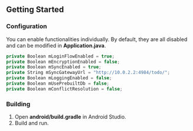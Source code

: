 ## Getting Started

### Configuration

You can enable functionalities individually. By default, they are all disabled and can be modified in **Application.java**.

```swift
private Boolean mLoginFlowEnabled = true;
private Boolean mEncryptionEnabled = false;
private Boolean mSyncEnabled = true;
private String mSyncGatewayUrl = "http://10.0.2.2:4984/todo/";
private Boolean mLoggingEnabled = false;
private Boolean mUsePrebuiltDb = false;
private Boolean mConflictResolution = false;
```

### Building

1. Open **android/build.gradle** in Android Studio.
2. Build and run.
